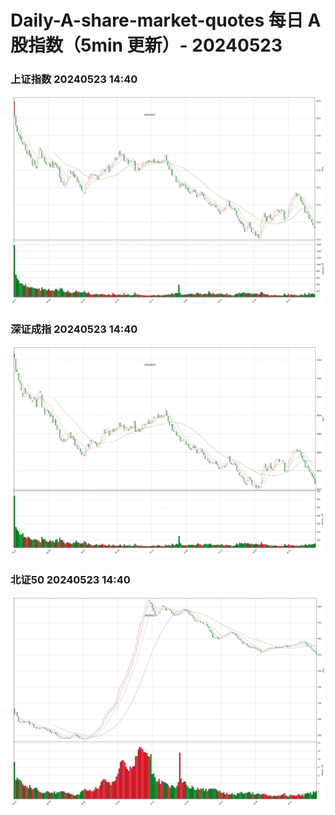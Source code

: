 
# Daily-A-share-market-quotes 每日 A 股指数（5min 更新）- 20240523

### 上证指数 20240523 14:40
![](./fig/2024/5/20240523-sh000001.png)

### 深证成指 20240523 14:40
![](./fig/2024/5/20240523-sz399001.png)

### 北证50 20240523 14:40
![](./fig/2024/5/20240523-bj899050.png)
